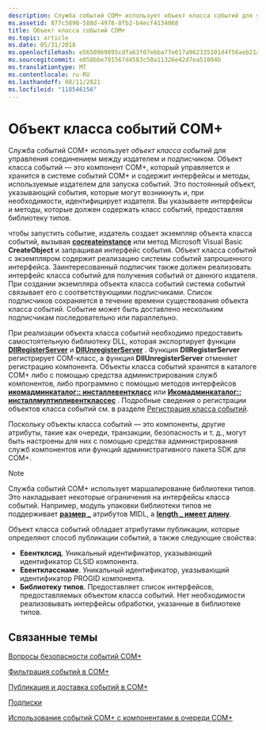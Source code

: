 ```yaml
---
description: Служба событий COM+ использует объект класса событий для управления соединением между издателем и подписчиком.
ms.assetid: 877c5890-588d-4978-8fb2-b4ecf4134068
title: Объект класса событий COM+
ms.topic: article
ms.date: 05/31/2018
ms.openlocfilehash: e5650969895cdfa63f07e6ba77e617a962335101d4f56aeb21a5b439b27daaf1
ms.sourcegitcommit: e858bbe701567d4583c50a11326e42d7ea51804b
ms.translationtype: MT
ms.contentlocale: ru-RU
ms.lasthandoff: 08/11/2021
ms.locfileid: "118546156"
---
```

# <a name="the-com-event-class-object"></a>Объект класса событий COM+

Служба событий COM+ использует *объект класса событий* для управления соединением между издателем и подписчиком. Объект класса событий — это компонент COM+, который управляется и хранится в системе событий COM+ и содержит интерфейсы и методы, используемые издателем для запуска событий. Это постоянный объект, указывающий события, которые могут возникнуть и, при необходимости, идентифицирует издателя. Вы указываете интерфейсы и методы, которые должен содержать класс событий, предоставляя библиотеку типов.

чтобы запустить событие, издатель создает экземпляр объекта класса событий, вызывая [**cocreateinstance**](/windows/desktop/api/combaseapi/nf-combaseapi-cocreateinstance) или метод Microsoft Visual Basic **CreateObject** и запрашивая интерфейс события. Объект класса событий с экземпляром содержит реализацию системы событий запрошенного интерфейса. Заинтересованный подписчик также должен реализовать интерфейс класса событий для получения событий от данного издателя. При создании экземпляра объекта класса событий система событий связывает его с соответствующими подписчиками. Список подписчиков сохраняется в течение времени существования объекта класса событий. Событие может быть доставлено нескольким подписчикам последовательно или параллельно.

При реализации объекта класса событий необходимо предоставить самостоятельную библиотеку DLL, которая экспортирует функции [**DllRegisterServer**](/windows/desktop/api/olectl/nf-olectl-dllregisterserver) и [**DllUnregisterServer**](/windows/desktop/api/olectl/nf-olectl-dllunregisterserver) . Функция **DllRegisterServer** регистрирует COM-класс, а функция **DllUnregisterServer** отменяет регистрацию компонента. Объекты класса событий хранятся в каталоге COM+ либо с помощью средства администрирования служб компонентов, либо программно с помощью методов интерфейсов [**икомадминкаталог:: инсталлевенткласс**](/windows/desktop/api/ComAdmin/nf-comadmin-icomadmincatalog-installeventclass) или [**Икомадминкаталог:: инсталлмултипливентклассес**](/windows/desktop/api/ComAdmin/nf-comadmin-icomadmincatalog-installmultipleeventclasses) . Подробные сведения о регистрации объектов класса событий см. в разделе [Регистрация класса событий](registering-an-event-class.md).

Поскольку объекты класса событий — это компоненты, другие атрибуты, такие как очереди, транзакции, безопасность и т. д., могут быть настроены для них с помощью средства администрирования служб компонентов или функций административного пакета SDK для COM+.

> [!Note]  
> Служба событий COM+ использует маршалирование библиотеки типов. Это накладывает некоторые ограничения на интерфейсы класса событий. Например, модуль упаковки библиотеки типов не поддерживает [**размер \_**](/windows/desktop/Midl/size-is) атрибутов MIDL, а [**length \_ имеет длину**](/windows/desktop/Midl/length-is).

 

Объект класса событий обладает атрибутами публикации, которые определяют способ публикации событий, а также следующие свойства:

-   **Евентклсид**. Уникальный идентификатор, указывающий идентификатор CLSID компонента.
-   **Евенткласснаме**. Уникальный идентификатор, указывающий идентификатор PROGID компонента.
-   **Библиотеку типов**. Предоставляет список интерфейсов, предоставляемых объектом класса событий. Нет необходимости реализовывать интерфейсы обработки, указанные в библиотеке типов.

## <a name="related-topics"></a>Связанные темы

<dl> <dt>

[Вопросы безопасности событий COM+](com--events-security-considerations.md)
</dt> <dt>

[Фильтрация событий в COM+](filtering-events-in-com-.md)
</dt> <dt>

[Публикация и доставка событий в COM+](publishing-and-delivering-events-in-com-.md)
</dt> <dt>

[Подписки](subscriptions.md)
</dt> <dt>

[Использование событий COM+ с компонентами в очереди COM+](using-com--events-with-com--queued-components.md)
</dt> </dl>

 

 
